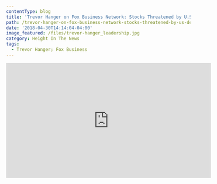 ```yaml
---
contentType: blog
title: 'Trevor Hanger on Fox Business Network: Stocks Threatened by U.S. Debt'
path: /trevor-hanger-on-fox-business-network-stocks-threatened-by-us-debt
date: '2018-04-30T14:14:04-04:00'
image_featured: /files/trevor-hanger_leadership.jpg
category: Height In The News
tags:
  - Trevor Hanger; Fox Business
---
```

<iframe width="560" height="315" src="https://www.youtube.com/embed/CHjHXAQTeUY?rel=0" frameborder="0" allow="autoplay; encrypted-media" allowfullscreen></iframe>
